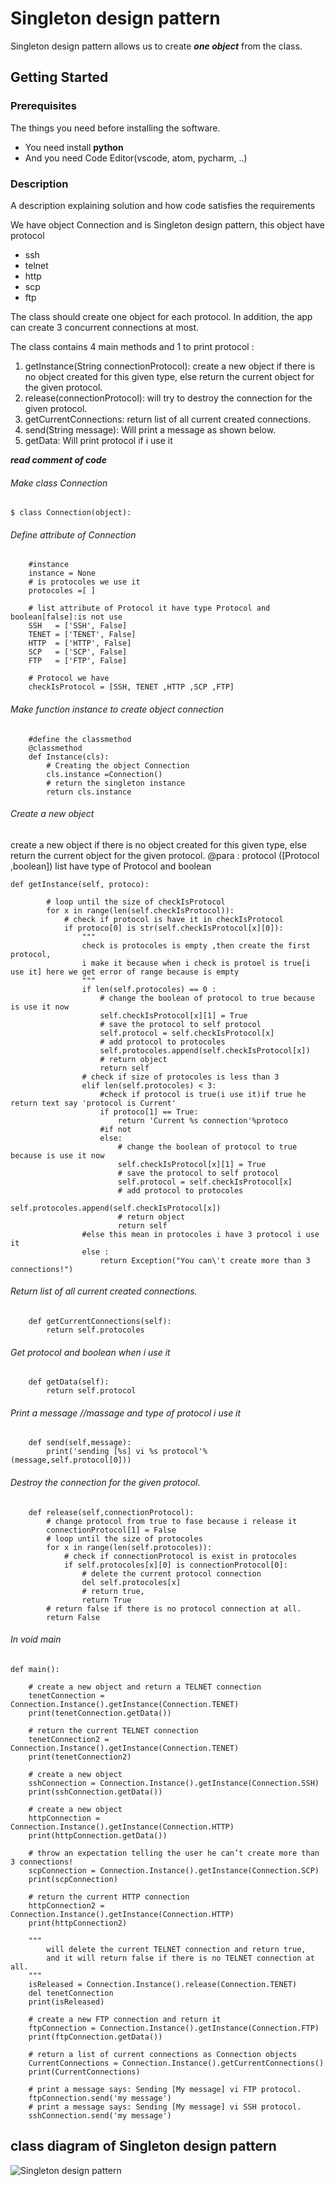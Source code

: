 # Singleton design pattern

Singleton design pattern allows us to create ***one object*** from the class.

## Getting Started

### Prerequisites

The things you need before installing the software.

* You need install **python**
* And you need Code Editor(vscode, atom, pycharm, ..)

### Description
A description explaining solution and how code satisfies the requirements

We have object Connection and is Singleton design pattern, this object have protocol
- ssh
- telnet 
- http
- scp 
- ftp 

The class should create one object for each protocol. In
addition, the app can create 3 concurrent connections at most.

The class contains 4 main methods and 1 to print protocol  :
1. getInstance(String connectionProtocol): create a new object if there is no object created
for this given type, else return the current object for the given protocol.
2. release(connectionProtocol): will try to destroy the connection for the given protocol.
3. getCurrentConnections: return list of all current created connections.
4. send(String message): Will print a message as shown below.
5. getData: Will print protocol if i use it 



***read comment of code***

###### Make class Connection 
```
$ class Connection(object):
```

###### Define attribute of Connection
 
```
    #instance
    instance = None
    # is protocoles we use it
    protocoles =[ ]

    # list attribute of Protocol it have type Protocol and boolean[false]:is not use 
    SSH   = ['SSH', False]
    TENET = ['TENET', False]
    HTTP  = ['HTTP', False]
    SCP   = ['SCP', False]
    FTP   = ['FTP', False]

    # Protocol we have 
    checkIsProtocol = [SSH, TENET ,HTTP ,SCP ,FTP]
```

###### Make function instance to create object connection

```
    #define the classmethod
    @classmethod
    def Instance(cls):
        # Creating the object Connection
        cls.instance =Connection()
        # return the singleton instance
        return cls.instance
```

###### Create a new object
 create a new object if there is no object created
 for this given type, else return the current object for the given protocol.
 @para : protocol ([Protocol ,boolean]) list have type of Protocol and boolean
```
def getInstance(self, protoco):

        # loop until the size of checkIsProtocol
        for x in range(len(self.checkIsProtocol)):
            # check if protocol is have it in checkIsProtocol        
            if protoco[0] is str(self.checkIsProtocol[x][0]):
                """
                check is protocoles is empty ,then create the first protocol,
                i make it because when i check is protoel is true[i use it] here we get error of range because is empty
                """
                if len(self.protocoles) == 0 :
                    # change the boolean of protocol to true because is use it now
                    self.checkIsProtocol[x][1] = True
                    # save the protocol to self protocol
                    self.protocol = self.checkIsProtocol[x]
                    # add protocol to protocoles
                    self.protocoles.append(self.checkIsProtocol[x])
                    # return object
                    return self
                # check if size of protocoles is less than 3
                elif len(self.protocoles) < 3:
                    #check if protocol is true(i use it)if true he return text say 'protocol is Current'
                    if protoco[1] == True:
                        return 'Current %s connection'%protoco
                    #if not
                    else:
                        # change the boolean of protocol to true because is use it now
                        self.checkIsProtocol[x][1] = True
                        # save the protocol to self protocol
                        self.protocol = self.checkIsProtocol[x]
                        # add protocol to protocoles
                        self.protocoles.append(self.checkIsProtocol[x])
                        # return object
                        return self
                #else this mean in protocoles i have 3 protocol i use it
                else :
                    return Exception("You can\'t create more than 3 connections!")    

```

###### Return list of all current created connections. 

```
    def getCurrentConnections(self):
        return self.protocoles
```

###### Get protocol and boolean when i use it

```
    def getData(self):
        return self.protocol
```

###### Print a message //massage and type of protocol i use it

```
    def send(self,message):
        print('sending [%s] vi %s protocol'%(message,self.protocol[0]))

```

###### Destroy the connection for the given protocol.

```
    def release(self,connectionProtocol):
        # change protocol from true to fase because i release it
        connectionProtocol[1] = False
        # loop until the size of protocoles
        for x in range(len(self.protocoles)):
            # check if connectionProtocol is exist in protocoles
            if self.protocoles[x][0] is connectionProtocol[0]:
                # delete the current protocol connection
                del self.protocoles[x]
                # return true,
                return True 
        # return false if there is no protocol connection at all.
        return False
```


###### In void main

```
def main():

    # create a new object and return a TELNET connection
    tenetConnection = Connection.Instance().getInstance(Connection.TENET)
    print(tenetConnection.getData())
    
    # return the current TELNET connection 
    tenetConnection2 = Connection.Instance().getInstance(Connection.TENET)
    print(tenetConnection2)
    
    # create a new object
    sshConnection = Connection.Instance().getInstance(Connection.SSH)
    print(sshConnection.getData())
    
    # create a new object
    httpConnection = Connection.Instance().getInstance(Connection.HTTP)
    print(httpConnection.getData())
    
    # throw an expectation telling the user he can’t create more than 3 connections!
    scpConnection = Connection.Instance().getInstance(Connection.SCP)
    print(scpConnection)
    
    # return the current HTTP connection 
    httpConnection2 = Connection.Instance().getInstance(Connection.HTTP)
    print(httpConnection2)
    
    """
        will delete the current TELNET connection and return true, 
	    and it will return false if there is no TELNET connection at all.
    """
    isReleased = Connection.Instance().release(Connection.TENET)
    del tenetConnection
    print(isReleased)

    # create a new FTP connection and return it
    ftpConnection = Connection.Instance().getInstance(Connection.FTP)
    print(ftpConnection.getData())

    # return a list of current connections as Connection objects
    CurrentConnections = Connection.Instance().getCurrentConnections()
    print(CurrentConnections)

    # print a message says: Sending [My message] vi FTP protocol. 
    ftpConnection.send('my message')
    # print a message says: Sending [My message] vi SSH protocol. 
    sshConnection.send('my message')

```


## class diagram of Singleton design pattern

![Singleton design pattern](https://github.com/hamza-alkharouf/Advanced-software-development/blob/main/Singleton%20design%20pattern/images/Singleton%20design%20pattern.png)